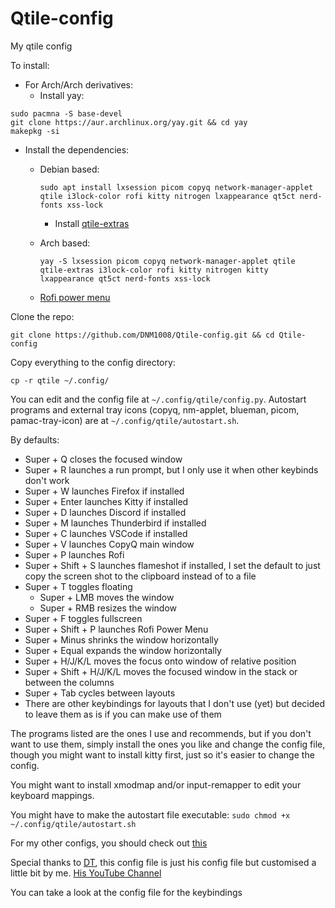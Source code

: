 # Qtile-config
My qtile config

To install:
* For Arch/Arch derivatives:
  * Install yay:
```
sudo pacmna -S base-devel
git clone https://aur.archlinux.org/yay.git && cd yay
makepkg -si
```

* Install the dependencies:

  * Debian based:

    ```
    sudo apt install lxsession picom copyq network-manager-applet qtile i3lock-color rofi kitty nitrogen lxappearance qt5ct nerd-fonts xss-lock
    ```

    * Install [qtile-extras](https://github.com/elParaguayo/qtile-extras)
  
  * Arch based:

    ```
    yay -S lxsession picom copyq network-manager-applet qtile qtile-extras i3lock-color rofi kitty nitrogen kitty lxappearance qt5ct nerd-fonts xss-lock
    ```
  * [Rofi power menu](https://github.com/jluttine/rofi-power-menu)


Clone the repo:

```
git clone https://github.com/DNM1008/Qtile-config.git && cd Qtile-config
```

Copy everything to the config directory:

```
cp -r qtile ~/.config/
```
You can edit and the config file at `~/.config/qtile/config.py`.
Autostart programs and external tray icons (copyq, nm-applet, blueman, picom, pamac-tray-icon) are at `~/.config/qtile/autostart.sh`.

By defaults:
* Super + Q closes the focused window
* Super + R launches a run prompt, but I only use it when other keybinds don't work
* Super + W launches Firefox if installed
* Super + Enter launches Kitty if installed
* Super + D launches Discord if installed
* Super + M launches Thunderbird if installed
* Super + C launches VSCode if installed 
* Super + V launches CopyQ main window
* Super + P launches Rofi
* Super + Shift + S launches flameshot if installed, I set the default to just copy the screen shot to the clipboard instead of to a file
* Super + T toggles floating
  * Super + LMB moves the window
  * Super + RMB resizes the window
* Super + F toggles fullscreen
* Super + Shift + P launches Rofi Power Menu
* Super + Minus shrinks the window horizontally
* Super + Equal expands the window horizontally
* Super + H/J/K/L moves the focus onto window of relative position
* Super + Shift + H/J/K/L moves the focused window in the stack or between the columns
* Super + Tab cycles between layouts
* There are other keybindings for layouts that I don't use (yet) but decided to leave them as is if you can make use of them

The programs listed are the ones I use and recommends, but if you don't want to use them, simply install the ones you like and change the config file, though you might want to install kitty first, just so it's easier to change the config.
  

You might want to install xmodmap and/or input-remapper to edit your keyboard mappings.

You might have to make the autostart file executable: `sudo chmod +x ~/.config/qtile/autostart.sh`

For my other configs, you should check out [this](https://github.com/DNM1008/Other-configs)

Special thanks to [DT](https://gitlab.com/dwt1), this config file is just his config file but customised a little bit by me.
[His YouTube Channel](https://www.youtube.com/@DistroTube)

You can take a look at the config file for the keybindings
